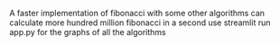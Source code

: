 A faster implementation of fibonacci with some other algorithms can calculate more hundred million fibonacci in a second
use streamlit run app.py for the graphs of all the algorithms

